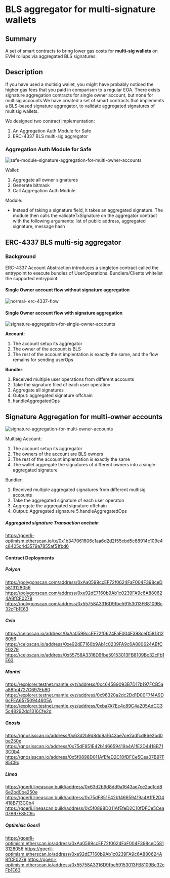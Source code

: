 # BLS aggregator for multi-signature wallets

## Summary
A set of smart contracts to bring lower gas costs for **multi-sig wallets** on EVM rollups via aggregated BLS signatures.

## Description

If you have used a multisig wallet, you might have probably noticed the higher gas fees that you paid in comparison to a regular EOA. There exists signature aggregation contracts for single owner account, but none for multisig accounts.We have created a set of smart contracts that implements a BLS-based signature aggregator, to validate aggregated signatures of multisig wallets.

We designed two contract implementation: 

1. An Aggregation Auth Module for Safe
2. ERC-4337 BLS multi-sig aggregator

### Aggregation Auth Module for Safe
![safe-module-signature-aggregation-for-multi-owner-accounts](https://github.com/Sednaoui/bls-aggregator-for-multisig-wallets/assets/7014833/89019d58-1b46-49cc-aeb4-ec03b3198163)


Wallet:
1. Aggregate all owner signatures
2. Generate bitmask
3. Call Aggregation Auth Module

Module: 

- Instead of taking a signature field, it takes an aggregated signature. The module then calls the validateTxSignature on the aggregator contract with the following arguments: list of public address, aggregated signature, message hash

## ERC-4337 BLS multi-sig aggregator

### Background

ERC-4337 Account Abstraction introduces a singleton contract called the entrypoint to execute bundles of UserOperations. Bundlers/Clients whitelist the supported entrypoint.

#### Single Owner account flow without signature aggregation
![normal- erc-4337-flow](https://github.com/Sednaoui/bls-aggregator-for-multisig-wallets/assets/7014833/df3623c6-8b1d-40e9-86ab-cf80187a01d2)

#### Single Owner account flow with signature aggregation
![signature-aggregation-for-single-owner-accounts](https://github.com/Sednaoui/bls-aggregator-for-multisig-wallets/assets/7014833/61973dcc-e175-4573-ad7c-79eb1d855f94)

**Account**: 
1. The account setup its aggregator
2. The owner of the account is BLS
3. The rest of the account implentation is exactly the same, and the flow remains for sending userOps

**Bundler**:
1. Received multiple user operations from different accounts
2. Take the signature filed of each user operation
3. Aggregate all signatures
4. Output: aggregated signature offchain
5. handleAggregatedOps

## Signature Aggregation for multi-owner accounts
![signature-aggregation-for-multi-owner-accounts](https://github.com/Sednaoui/bls-aggregator-for-multisig-wallets/assets/7014833/427f9559-229a-4e08-be81-a957ddcb663a)


Multisig Account: 
1. The account setup its aggregator
2. The owners of the account are BLS owners
3. The rest of the account implentation is exactly the same
4. The wallet aggregate the signatures of different owners into a single aggregated signature

Bundler:

1. Received multiple aggregated signatures from different multisig accounts
2. Take the aggregated signature of each user operaton
3. Aggregate the aggregated signature offchain
4. Output: Aggregated signature 
5.handleAggregatedOps


##### Aggregated signature Transaction onchain
https://goerli-optimism.etherscan.io/tx/0x1b347061606c1aa6d2d2f55cbd5c88914c109e4c8405c4d3579a7855af51fbd6

#### Contract Deployments

##### Polyon
https://polygonscan.com/address/0xAa0599ccEF72f0624FaF004F398ceD5813128056
https://polygonscan.com/address/0xe92dE7160b9Ab1c0239FA9c6A880624ABfCF0279
https://polygonscan.com/address/0x55758A3316D9fbe59153013FB8109Bc32cFb1E63

##### Celo
https://celoscan.io/address/0xAa0599ccEF72f0624FaF004F398ceD5813128056
https://celoscan.io/address/0xe92dE7160b9Ab1c0239FA9c6A880624ABfCF0279
https://celoscan.io/address/0x55758A3316D9fbe59153013FB8109Bc32cFb1E63

##### Mantel
https://explorer.testnet.mantle.xyz/address/0x464589093B7D17b197FCB5aa88fd4727C697Eb90
https://explorer.testnet.mantle.xyz/address/0x96320a2dc2Dd1D00F7f4A9D6cFEA65750944605A
https://explorer.testnet.mantle.xyz/address/0xba7A7Ec4c89C4a205AdCC35c48292dd1316Cfe2d

##### Gnosis
https://gnosisscan.io/address/0x63d2b9d8dd9a1643ae7ce2adfcd86e2bd0be250e
https://gnosisscan.io/address/0x75dF851E42b146659419a4A1fE2D4418B713C0b4
https://gnosisscan.io/address/0x5f0898D011AfEfeD2C10fDFCe5Cea07B97F85C9c

##### Linea
https://goerli.lineascan.build/address/0x63d2b9d8dd9a1643ae7ce2adfcd86e2bd0be250e
https://goerli.lineascan.build/address/0x75dF851E42b146659419a4A1fE2D4418B713C0b4
https://goerli.lineascan.build/address/0x5f0898D011AfEfeD2C10fDFCe5Cea07B97F85C9c

##### Optimisic Goerli
https://goerli-optimism.etherscan.io/address/0xAa0599ccEF72f0624FaF004F398ceD5813128056
https://goerli-optimism.etherscan.io/address/0xe92dE7160b9Ab1c0239FA9c6A880624ABfCF0279
https://goerli-optimism.etherscan.io/address/0x55758A3316D9fbe59153013FB8109Bc32cFb1E63
